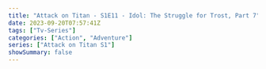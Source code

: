 ```yaml
---
title: "Attack on Titan - S1E11 - Idol: The Struggle for Trost, Part 7"
date: 2023-09-20T07:57:41Z
tags: ["Tv-Series"]
categories: ["Action", "Adventure"]
series: ["Attack on Titan S1"]
showSummary: false
---
```


  <mux-player stream-type="on-demand"
  src="https://kp3d-my.sharepoint.com/personal/ryoo_kp3d_onmicrosoft_com/_layouts/15/download.aspx?share=EZbboGkasgNOihTL8RcoHfEBW_5FxNwyjM1KJE-BSlXJ4g" metadata-video-title="Attack on Titan - S1E11 - Idol: The Struggle for Trost, Part 7" prefer-playback="mse" controls>
  </mux-player>
  
  
  <script src="https://cdn.jsdelivr.net/npm/@mux/mux-player"></script>
  
   <script id="eZHc01PvZHtIezsS9dTIpeviLUeChS6h8BUBqjCBJCo8" type="application/ld+json">
 {
  "@context": "https://schema.org/",
  "@type": "VideoObject",
  "name": "Attack on Titan - S1E11 - Idol: The Struggle for Trost, Part 7",
  "contentUrl": "https://stream.mux.com/eZHc01PvZHtIezsS9dTIpeviLUeChS6h8BUBqjCBJCo8.m3u8",
  "thumbnailUrl": "https://www.themoviedb.org/t/p/original/1ptv8xOQI87ESiLPeZZ9XYAkAL3.jpg?width=314&fit_mode=preserve&time=25",
  "uploadDate": "2023-09-20T07:57:41Z",
}

</script>

